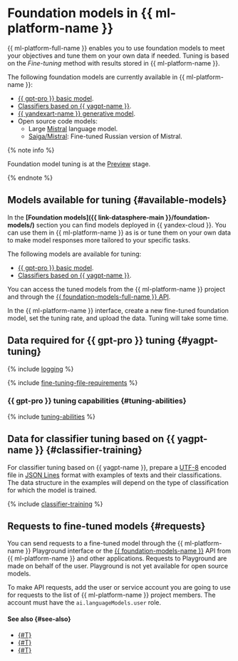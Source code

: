 # Foundation models in {{ ml-platform-name }}

{{ ml-platform-full-name }} enables you to use foundation models to meet your objectives and tune them on your own data if needed. Tuning is based on the *Fine-tuning* method with results stored in {{ ml-platform-name }}.

The following foundation models are currently available in {{ ml-platform-name }}:

* [{{ gpt-pro }} basic model](../../../foundation-models/concepts/yandexgpt/index.md).
* [Classifiers based on {{ yagpt-name }}](../../../foundation-models/concepts/classifier/index.md).
* [{{ yandexart-name }} generative model](../../../foundation-models/concepts/yandexart/index.md).
* Open source code models:
  * Large [Mistral](https://mistral.ai/) language model.
  * [Saiga/Mistral](https://huggingface.co/IlyaGusev/saiga_mistral_7b_lora): Fine-tuned Russian version of Mistral.

{% note info %}

Foundation model tuning is at the [Preview](../../../overview/concepts/launch-stages.md) stage.

{% endnote %}

## Models available for tuning {#available-models}

In the **[Foundation models]({{ link-datasphere-main }}/foundation-models/)** section you can find models deployed in {{ yandex-cloud }}. You can use them in {{ ml-platform-name }} as is or tune them on your own data to make model responses more tailored to your specific tasks.

The following models are available for tuning:

* [{{ gpt-pro }} basic model](#tuning-abilities).
* [Classifiers based on {{ yagpt-name }}](#classifier-training).

You can access the tuned models from the {{ ml-platform-name }} project and through the [{{ foundation-models-full-name }} API](../../../foundation-models/api-ref/authentication.md).

In the {{ ml-platform-name }} interface, create a new fine-tuned foundation model, set the tuning rate, and upload the data. Tuning will take some time.

## Data required for {{ gpt-pro }} tuning {#yagpt-tuning}

{% include [logging](../../../_includes/foundation-models/yandexgpt/logging-disclaimer.md) %}

{% include [fine-tuning-file-requirements](../../../_includes/datasphere/fine-tuning-file-requirements.md) %}

### {{ gpt-pro }} tuning capabilities {#tuning-abilities}

{% include [tuning-abilities](../../../_includes/foundation-models/yandexgpt/tuning-abilities.md) %}

## Data for classifier tuning based on {{ yagpt-name }} {#classifier-training}

For classifier tuning based on {{ yagpt-name }}, prepare a [UTF-8](https://en.wikipedia.org/wiki/UTF-8) encoded file in [JSON Lines](https://jsonlines.org/) format with examples of texts and their classifications. The data structure in the examples will depend on the type of classification for which the model is trained.

{% include [classifier-training](../../../_includes/datasphere/classifier-training.md) %}

## Requests to fine-tuned models {#requests}

You can send requests to a fine-tuned model through the {{ ml-platform-name }} Playground interface or the [{{ foundation-models-name }}](../../../foundation-models/concepts/api.md) API from {{ ml-platform-name }} and other applications. Requests to Playground are made on behalf of the user. Playground is not yet available for open source models.

To make API requests, add the user or service account you are going to use for requests to the list of {{ ml-platform-name }} project members. The account must have the `ai.languageModels.user` role.

#### See also {#see-also}

* [{#T}](tuned-models.md)
* [{#T}](../../tutorials/yagpt-tuning.md)
* [{#T}](../../tutorials/yagpt-tuning-classifier.md)
